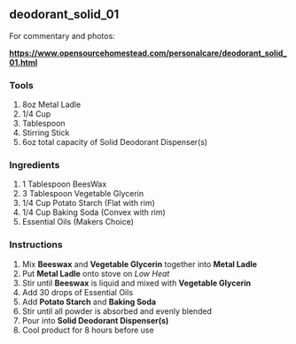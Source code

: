 ## deodorant_solid_01

For commentary and photos:

**https://www.opensourcehomestead.com/personalcare/deodorant_solid_01.html**

### Tools

1. 8oz Metal Ladle 
2. 1/4 Cup
3. Tablespoon
4. Stirring Stick
5. 6oz total capacity of Solid Deodorant Dispenser(s)

### Ingredients

1. 1 Tablespoon BeesWax
2. 3 Tablespoon Vegetable Glycerin
3. 1/4 Cup Potato Starch (Flat with rim)
4. 1/4 Cup Baking Soda (Convex with rim)
5. Essential Oils (Makers Choice)

### Instructions

1. Mix **Beeswax** and **Vegetable Glycerin** together into **Metal Ladle**
2. Put **Metal Ladle** onto stove on *Low Heat*
3. Stir until **Beeswax** is liquid and mixed with **Vegetable Glycerin** 
4. Add 30 drops of Essential Oils 
5. Add **Potato Starch** and **Baking Soda**
6. Stir until all powder is absorbed and evenly blended
7. Pour into **Solid Deodorant Dispenser(s)**
8. Cool product for 8 hours before use